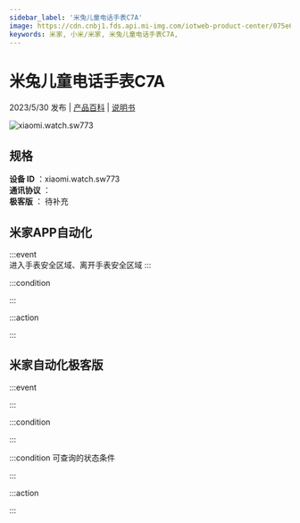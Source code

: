 ```yaml
---
sidebar_label: '米兔儿童电话手表C7A'
image: https://cdn.cnbj1.fds.api.mi-img.com/iotweb-product-center/075e6ca30fdf9355ceaaecaf598f71d0_1675757736824.png?GalaxyAccessKeyId=AKVGLQWBOVIRQ3XLEW&Expires=9223372036854775807&Signature=skGXOC/By7mFNzz37IndbN5R8Lc=
keywords: 米家, 小米/米家, 米兔儿童电话手表C7A, 
---
```

# 米兔儿童电话手表C7A

2023/5/30 发布 | [产品百科](https://home.mi.com/webapp/content/baike/product/index.html?model=xiaomi.watch.sw773/) | [说明书](https://home.mi.com/views/introduction.html?model=xiaomi.watch.sw773&region=cn)

![xiaomi.watch.sw773](https://cdn.cnbj1.fds.api.mi-img.com/iotweb-product-center/075e6ca30fdf9355ceaaecaf598f71d0_1675757736824.png?GalaxyAccessKeyId=AKVGLQWBOVIRQ3XLEW&Expires=9223372036854775807&Signature=skGXOC/By7mFNzz37IndbN5R8Lc=)

## 规格  
> 
**设备 ID** ：xiaomi.watch.sw773  
**通讯协议** ：  
**极客版**  ： 待补充 


## 米家APP自动化  

:::event  
进入手表安全区域、离开手表安全区域
:::

:::condition  

:::

:::action   

:::

## 米家自动化极客版  

:::event  

:::

:::condition  

:::

:::condition 可查询的状态条件  

:::

:::action  

:::

        
